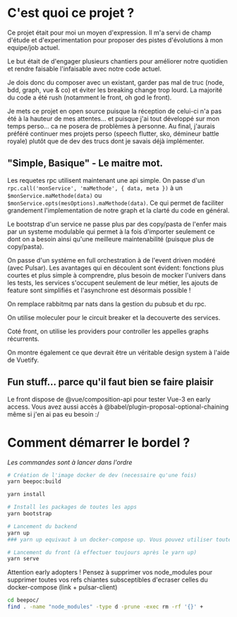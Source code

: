 # C'est quoi ce projet ?

Ce projet était pour moi un moyen d'expression. Il m'a servi de champ d'étude et d'experimentation pour proposer des pistes d'évolutions à mon equipe/job actuel.

Le but était de d'engager plusieurs chantiers pour améliorer notre quotidien et rendre faisable l'infaisable avec notre code actuel.

Je dois donc du composer avec un existant, garder pas mal de truc (node, bdd, graph, vue & co) et éviter les breaking change trop lourd. La majorité du code a été rush (notamment le front, oh god le front).

Je mets ce projet en open source puisque la réception de celui-ci n'a pas été à la hauteur de mes attentes... et puisque j'ai tout développé sur mon temps perso... ca ne posera de problèmes à personne. Au final, j'aurais préféré continuer mes projets perso (speech flutter, sko, démineur battle royale) plutôt que de dev des trucs dont je savais déjà implémenter.

## "Simple, Basique" - Le maitre mot.

Les requetes rpc utilisent maintenant une api simple. On passe d'un `rpc.call('monService', 'maMethode', { data, meta })` à un `$monService.maMethode(data)` ou `$monService.opts(mesOptions).maMethode(data)`. Ce qui permet de faciliter grandement l'implementation de notre graph et la clarté du code en général. 

Le bootstrap d'un service ne passe plus par des copy/pasta de l'enfer mais par un systeme modulable qui permet à la fois d'importer seulement ce dont on a besoin ainsi qu'une meilleure maintenabilité (puisque plus de copy/pasta).

On passe d'un systéme en full orchestration à de l'event driven modéré (avec Pulsar). Les avantages qui en découlent sont évident: fonctions plus courtes et plus simple à comprendre, plus besoin de mocker l'univers dans les tests, les services s'occupent seulement de leur métier, les ajouts de feature sont simplifiés et l'asynchrone est désormais possible !

On remplace rabbitmq par nats dans la gestion du pubsub et du rpc.

On utilise moleculer pour le circuit breaker et la decouverte des services.

Coté front, on utilise les providers pour controller les appelles graphs récurrents. 

On montre également ce que devrait être un véritable design system à l'aide de Vuetify.


## Fun stuff... parce qu'il faut bien se faire plaisir


Le front dispose de @vue/composition-api pour tester Vue-3 en early access. Vous avez aussi accès à @babel/plugin-proposal-optional-chaining même si j'en ai pas eu besoin :/


# Comment démarrer le bordel ?

_Les commandes sont à lancer dans l'ordre_

``` bash
# Création de l'image docker de dev (necessaire qu'une fois)
yarn beepoc:build

yarn install

# Install les packages de toutes les apps
yarn bootstrap

# Lancement du backend
yarn up
### yarn up equivaut à un docker-compose up. Vous pouvez utiliser toutes les fonctionnalites de docker-compose normalement. (docker-compose logs, docker-compose stop, docker-compose restart, ...)

# Lancement du front (à effectuer toujours après le yarn up)
yarn serve
```


Attention early adopters ! Pensez à supprimer vos node_modules pour supprimer toutes vos refs chiantes subsceptibles d'ecraser celles du docker-compose (link + pulsar-client)
``` bash
cd beepoc/
find . -name "node_modules" -type d -prune -exec rm -rf '{}' +
```

